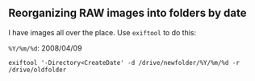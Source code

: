 ## Reorganizing RAW images into folders by date

I have images all over the place. Use `exiftool` to do this:

`%Y/%m/%d`: 2008/04/09

    exiftool '-Directory<CreateDate' -d /drive/newfolder/%Y/%m/%d -r /drive/oldfolder
